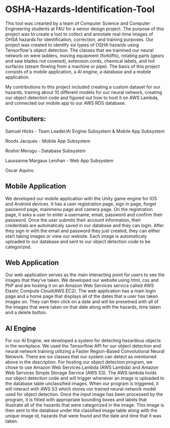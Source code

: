 # OSHA-Hazards-Identification-Tool
This tool was crearted by a team of Computer Science and Computer Engineering students at FAU for a senior design project. The purpose of this project was to create a tool to collect and annotate real-time images of OHSA hazards for identification, correction, and training purposes. Our project was created to identify six types of OSHA hazards using Tensorflow's object detection. The classes that we trainined our neural network on were ladders, moving equipment (forklifts), rotating parts (gears and saw blades not covered), extension cords, chemical labels, and hot surfaces (steam flowing from a machine or pipe). The basis of this project consists of a mobile application, a AI engine, a database and a mobile application.

My contributions to this project included creating a custom dataset for our hazards, training about 10 different models for our neural network, creating our object detection code and figured out how to host it on AWS Lambda, and connected our mobile app to our AWS RDS database.

## Contibuters:

Samuel Hicks - Team Leader/Ai Engine Subsystem & Mobile App Subsystem

Roods Jacques - Mobile App Subsystem

Roshni Merugu - Database Subsystem

Laussanne Margaux Lenihan - Web App Subsystem

Oscar Aquino

## Mobile Application
We developed our mobile application with the Unity game engine for IOS and Android devices. It has a user registration page, sign in page, forget password page, mainmenu page and camera page. On the registration page, it asks a user to enter a username, email, password and confirm their password. Once the user submits their account information, their credentials are automaticaly saved in our database and they can login. After they sign in with the email and password they just created, they can either start taking images or view our website. Each image is automaticaly uploaded to our database and sent to our object detection code to be categorized.

## Web Application
Our web application serves as the main interacting point for users to see the images that they’ve taken. We developed our website using html, css and PhP and are hosting it on an Amazon Web Services service called AWS Elastic Compute Cloud(AWS EC2). The web application has a main login page and a home page that displays all of the dates that a user has taken images on. They can then click on a date and will be presetned with all of the images that were taken on that date along with the hazards, time taken and a delete button.

## AI Engine
For our AI Engine, we developed a system for detecting hazardous objects in the workplace. We used the Tensorflow API for our object detection and neural network training utilizing a Faster Region-Based Convolutional Neural Network. There are six classes that our system can detect as mentioned above in the description. For hosting our object detection program, we chose to use Amazon Web Services Lambda (AWS Lambda) and Amazon Web Services Simple Storage Service (AWS S3). The AWS lambda holds our object detection code and will trigger whenever an image is uploaded to the database table unclassified images. When our program is triggered, it will interact with AWS S3 which stores our trained neural network model used for object detection. Once the input image has been processed by the program, it is fitted with appropriate bounding boxes and labels that illustrate all of the hazards that were categorized in the image. This image is then sent to the database under the classified image table along with the unique image id, hazards that were found and the date and time that it was taken.
